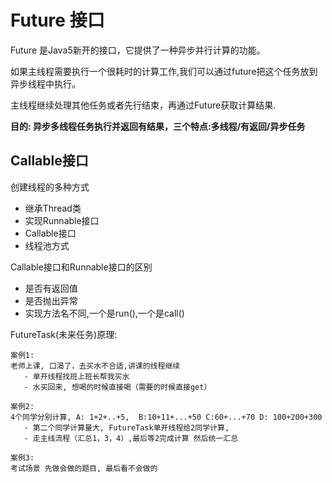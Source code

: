 # Future 接口
Future 是Java5新开的接口，它提供了一种异步并行计算的功能。

如果主线程需要执行一个很耗时的计算工作,我们可以通过future把这个任务放到异步线程中执行。

主线程继续处理其他任务或者先行结束，再通过Future获取计算结果.

**目的: 异步多线程任务执行并返回有结果，三个特点:多线程/有返回/异步任务**

## Callable接口
创建线程的多种方式
- 继承Thread类
- 实现Runnable接口
- Callable接口
- 线程池方式


Callable接口和Runnable接口的区别
- 是否有返回值
- 是否抛出异常
- 实现方法名不同,一个是run(),一个是call() 


FutureTask(未来任务)原理:
```text
案例1:
老师上课, 口渴了，去买水不合适,讲课的线程继续
   - 单开线程找班上班长帮我买水
   - 水买回来, 想喝的时候直接喝（需要的时候直接get）

案例2:
4个同学分别计算, A: 1+2+..+5,  B:10+11+...+50 C:60+...+70 D: 100+200+300
   - 第二个同学计算量大, FutureTask单开线程给2同学计算,
   - 走主线流程（汇总1，3，4）,最后等2完成计算 然后统一汇总

案例3:
考试场景 先做会做的题目, 最后看不会做的

```

